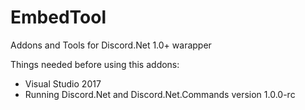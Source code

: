 # EmbedTool
Addons and Tools for Discord.Net 1.0+ warapper

Things needed before using this addons:
- Visual Studio 2017
- Running Discord.Net and Discord.Net.Commands version 1.0.0-rc
